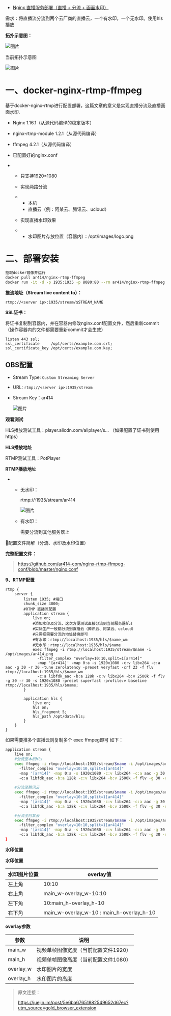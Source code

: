 - [Nginx 直播服务部署（直播 + 分流 + 画面水印）](https://juejin.cn/post/6844904089361317901?utm_source=gold_browser_extension%3Futm_source%3Dgold_browser_extension)



需求：将直播流分流到两个云厂商的直播云，一个有水印，一个无水印。使用hls播放

**拓扑示意图：**

![图片](https://mmbiz.qpic.cn/mmbiz_png/QFzRdz9libEbaiabcvjqE4EpeGKY4BqMmT2btDt3GM6wGbgy6voTgffxicdCsEU4L338ShW7GTgicdlwky7kTf07Mw/640?tp=webp&wxfrom=5&wx_lazy=1&wx_co=1)

当前拓扑示意图

![图片](https://mmbiz.qpic.cn/mmbiz_png/QFzRdz9libEbaiabcvjqE4EpeGKY4BqMmTs0o25iaibibbYWwQhJGEaAtfoibbI4Wlr3D9zibJeVialicbtEkHtTRicRqphw/640?tp=webp&wxfrom=5&wx_lazy=1&wx_co=1)

# 一、docker-nginx-rtmp-ffmpeg

基于docker-nginx-rtmp进行配置部署，这篇文章的意义是实现直播分流及直播画面水印.



- Nginx 1.16.1（从源代码编译的稳定版本）

- nginx-rtmp-module 1.2.1（从源代码编译）

- ffmpeg 4.2.1（从源代码编译）

- 已配置好的nginx.conf

- - 只支持1920*1080

  - 实现两路分流

  - - 本机
    - 直播云（例：阿某云、腾讯云、ucloud）

  - 实现直播水印效果

  - - 水印图片存放位置（容器内）：/opt/images/logo.png

# 二、部署安装

```bash
拉取docker镜像并运行
docker pull ar414/nginx-rtmp-ffmpeg
docker run -it -d -p 1935:1935 -p 8080:80 --rm ar414/nginx-rtmp-ffmpeg
```



**推流地址（Stream live content to）：**

```
rtmp://<server ip>:1935/stream/$STREAM_NAME
```



**SSL证书：**

将证书复制到容器内，并在容器内修改nginx.conf配置文件，然后重新commit（操作容器内的文件都需要重新commit才会生效）

```
listen 443 ssl;
ssl_certificate     /opt/certs/example.com.crt;
ssl_certificate_key /opt/certs/example.com.key;
```



## OBS配置

- Stream Type: `Custom Streaming Server`

- URL: `rtmp://<server ip>:1935/stream`

- Stream Key：ar414

  ![图片](https://mmbiz.qpic.cn/mmbiz_png/QFzRdz9libEbaiabcvjqE4EpeGKY4BqMmTTxwnHm3rkyljHm9S7taf43LQlYApIfOguhDDKU0VqB9aslkOTt8tfg/640?tp=webp&wxfrom=5&wx_lazy=1&wx_co=1)

**观看测试**

HLS播放测试工具：player.alicdn.com/aliplayer/s… （如果配置了证书则使用https）

**HLS播放地址**

RTMP测试工具：PotPlayer

**RTMP播放地址**

- - 无水印：

    rtmp://<server ip>:1935/stream/ar414

    ![图片](https://mmbiz.qpic.cn/mmbiz_png/QFzRdz9libEbaiabcvjqE4EpeGKY4BqMmTiaHag23xFGnLudeVjR5qYKTFPHjgcMmMK57EqbtQNKcsIflib1o3dBkQ/640?tp=webp&wxfrom=5&wx_lazy=1&wx_co=1)

  - 有水印：

    需要分流到其他服务器上



:page_facing_up:配置文件简解（分流、水印及水印位置）

**完整配置文件：**

> https://github.com/ar414-com/nginx-rtmp-ffmpeg-conf/blob/master/nginx.conf



**9、RTMP配置**



```
rtmp {
    server {
        listen 1935; #端口
        chunk_size 4000;
        #RTMP 直播流配置
        application stream {
            live on;
            #添加水印及分流，这次方便测试直接分流到当前服务器hls
            #实际生产一般都分流到直播云（腾讯云、阿某云、ucloud）
            #只需把需要分流的地址替换即可
            #有水印：rtmp://localhost:1935/hls/$name_wm
            #无水印：rtmp://localhost:1935/hls/$name
            exec ffmpeg -i rtmp://localhost:1935/stream/$name -i /opt/images/ar414.png
              -filter_complex "overlay=10:10,split=1[ar414]"
              -map '[ar414]' -map 0:a -s 1920x1080 -c:v libx264 -c:a aac -g 30 -r 30 -tune zerolatency -preset veryfast -crf 23 -f flv rtmp://localhost:1935/hls/$name_wm
              -c:a libfdk_aac -b:a 128k -c:v libx264 -b:v 2500k -f flv -g 30 -r 30 -s 1920x1080 -preset superfast -profile:v baseline rtmp://localhost:1935/hls/$name;
        }

        application hls {
            live on;
            hls on;
            hls_fragment 5;
            hls_path /opt/data/hls;
        }
    }
}
```

如果需要推多个直播云则复制多个 exec ffmpeg即可 如下：

```bash
application stream {
    live on;
    #分流至本机hls
    exec ffmpeg -i rtmp://localhost:1935/stream/$name -i /opt/images/ar414.png
      -filter_complex "overlay=10:10,split=1[ar414]"
      -map '[ar414]' -map 0:a -s 1920x1080 -c:v libx264 -c:a aac -g 30 -r 30 -tune zerolatency -preset veryfast -crf 23 -f flv rtmp://localhost:1935/hls/$name_wm
      -c:a libfdk_aac -b:a 128k -c:v libx264 -b:v 2500k -f flv -g 30 -r 30 -s 1920x1080 -preset superfast -profile:v baseline rtmp://localhost:1935/hls/$name;
    
    #分流至腾讯云
    exec ffmpeg -i rtmp://localhost:1935/stream/$name -i /opt/images/ar414.png
      -filter_complex "overlay=10:10,split=1[ar414]"
      -map '[ar414]' -map 0:a -s 1920x1080 -c:v libx264 -c:a aac -g 30 -r 30 -tune zerolatency -preset veryfast -crf 23 -f flv rtmp://live-push.tencent.com/stream/$name_wm
      -c:a libfdk_aac -b:a 128k -c:v libx264 -b:v 2500k -f flv -g 30 -r 30 -s 1920x1080 -preset superfast -profile:v baseline rtmp://live-push.tencent.com/stream/$name;

    #分流至阿某云
    exec ffmpeg -i rtmp://localhost:1935/stream/$name -i /opt/images/ar414.png
      -filter_complex "overlay=10:10,split=1[ar414]"
      -map '[ar414]' -map 0:a -s 1920x1080 -c:v libx264 -c:a aac -g 30 -r 30 -tune zerolatency -preset veryfast -crf 23 -f flv rtmp://live-push.aliyun.com/stream/$name_wm
      -c:a libfdk_aac -b:a 128k -c:v libx264 -b:v 2500k -f flv -g 30 -r 30 -s 1920x1080 -preset superfast -profile:v baseline rtmp://live-push.aliyun.com/stream/$name;
}
```



**水印位置**

**水印位置**

| 水印图片位置 | overlay值                                 |
| ------------ | ----------------------------------------- |
| 左上角       | 10:10                                     |
| 右上角       | main_w-overlay_w-10:10                    |
| 左下角       | 10:main_h-overlay_h-10                    |
| 右下角       | main_w-overlay_w-10 : main_h-overlay_h-10 |

**overlay参数**

| 参数      | 说明                                 |
| --------- | ------------------------------------ |
| main_w    | 视频单帧图像宽度（当前配置文件1920） |
| main_h    | 视频单帧图像高度（当前配置文件1080） |
| overlay_w | 水印图片的宽度                       |
| overlay_h | 水印图片的高度                       |

> 原文连接：
>
> https://juejin.im/post/5e6ba67651882549652d67ec?utm_source=gold_browser_extension